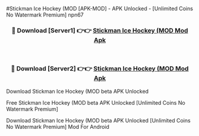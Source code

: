#Stickman Ice Hockey (MOD [APK-MOD] - APK Unlocked - [Unlimited Coins No Watermark Premium] npn67



<div align="center">

<h3>🔴 Download [Server1] 👉👉 <a href="https://momento.my/?title=Stickman_Ice_Hockey_(MOD">Stickman Ice Hockey (MOD Mod Apk</a></h3><br>

<h3>🔴 Download [Server2] 👉👉 <a href="https://momento.my/?title=Stickman_Ice_Hockey_(MOD">Stickman Ice Hockey (MOD Mod Apk</a></h3>
</div>



Download Stickman Ice Hockey (MOD beta APK Unlocked

Free Stickman Ice Hockey (MOD beta APK Unlocked [Unlimited Coins No Watermark Premium]

Download Stickman Ice Hockey (MOD beta APK Unlocked [Unlimited Coins No Watermark Premium] Mod For Android
